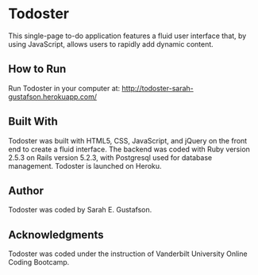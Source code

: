 # Todoster

This single-page to-do application features a fluid user interface that, by using JavaScript, allows users to rapidly add dynamic content.

## How to Run

Run Todoster in your computer at: http://todoster-sarah-gustafson.herokuapp.com/

## Built With

Todoster was built with HTML5, CSS, JavaScript, and jQuery on the front end to create a fluid interface. The backend was coded with Ruby version 2.5.3 on Rails version 5.2.3, with Postgresql used for database management. Todoster is launched on Heroku.

## Author

Todoster was coded by Sarah E. Gustafson.

## Acknowledgments

Todoster was coded under the instruction of Vanderbilt University Online Coding Bootcamp.